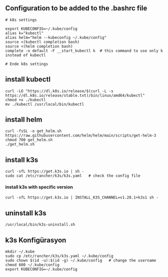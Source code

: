 ## Configuration to be added to the .bashrc file
```
# k8s settings

export KUBECONFIG=~/.kube/config
alias k="kubectl"
alias helm="helm --kubeconfig ~/.kube/config"
source <(kubectl completion bash)
source <(helm completion bash)
complete -o default -F __start_kubectl k  # this command to use only k instead of kubectl

# Ende k8s settings
```


## install kubectl
```
curl -LO "https://dl.k8s.io/release/$(curl -L -s https://dl.k8s.io/release/stable.txt)/bin/linux/amd64/kubectl"
chmod +x ./kubectl
mv ./kubectl /usr/local/bin/kubectl
```

## install helm
```
curl -fsSL -o get_helm.sh https://raw.githubusercontent.com/helm/helm/main/scripts/get-helm-3
chmod 700 get_helm.sh
./get_helm.sh
```

## install k3s
```
curl -sfL https://get.k3s.io | sh - 
sudo cat /etc/rancher/k3s/k3s.yaml   # check the config file
```
#### install k3s with specific version
```
curl -sfL https://get.k3s.io | INSTALL_K3S_CHANNEL=v1.28.1+k3s1 sh -
```

## uninstall k3s
```
/usr/local/bin/k3s-uninstall.sh
```

## k3s Konfigürasyon
```
mkdir ~/.kube
sudo cp /etc/rancher/k3s/k3s.yaml ~/.kube/config
sudo chown $(id -u):$(id -g) ~/.kube/config   # change the username
chmod 600 ~/.kube/config
export KUBECONFIG=~/.kube/config
```
